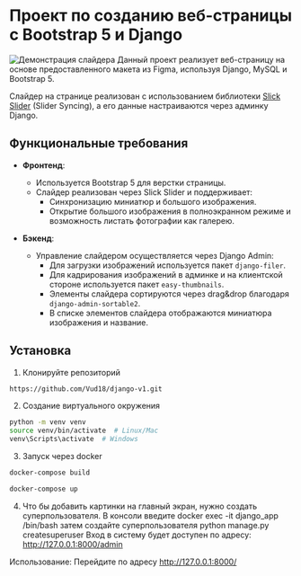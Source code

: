 # Проект по созданию веб-страницы с Bootstrap 5 и Django
![Демонстрация слайдера](https://i.ibb.co/5KnXL7v/image.png)
Данный проект реализует веб-страницу на основе предоставленного макета из Figma, используя Django, MySQL и Bootstrap 5. 

Слайдер на странице реализован с использованием библиотеки [Slick Slider](http://kenwheeler.github.io/slick/) (Slider Syncing), а его данные настраиваются через админку Django.

## Функциональные требования

- **Фронтенд**:
  - Используется Bootstrap 5 для верстки страницы.
  - Слайдер реализован через Slick Slider и поддерживает:
    - Синхронизацию миниатюр и большого изображения.
    - Открытие большого изображения в полноэкранном режиме и возможность листать фотографии как галерею.

- **Бэкенд**:
  - Управление слайдером осуществляется через Django Admin:
    - Для загрузки изображений используется пакет `django-filer`.
    - Для кадрирования изображений в админке и на клиентской стороне используется пакет `easy-thumbnails`.
    - Элементы слайдера сортируются через drag&drop благодаря `django-admin-sortable2`.
    - В списке элементов слайдера отображаются миниатюра изображения и название.


## Установка

1. Клонируйте репозиторий
```bash
https://github.com/Vud18/django-v1.git
```
2. Создание виртуального окружения

```bash
python -m venv venv
source venv/bin/activate  # Linux/Mac
venv\Scripts\activate  # Windows
```

3. Запуск через docker
```bash
docker-compose build

docker-compose up
```

4. Что бы добавить картинки на главный экран, нужно создать суперпользователя.
В консоли введите docker exec -it django_app /bin/bash
затем создайте суперпользователя python manage.py createsuperuser
Вход в систему будет доступен по адресу: http://127.0.0.1:8000/admin

Использование: Перейдите по адресу http://127.0.0.1:8000/
